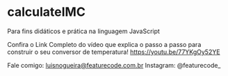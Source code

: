 # calculateIMC

Para fins didáticos e prática na linguagem JavaScript

Confira o Link Completo do vídeo que explica o passo a passo para construir o seu conversor de temperatura!  https://youtu.be/77YKgOy52YE

Fale comigo: luisnogueira@featurecode.com.br Instagram: @featurecode_
